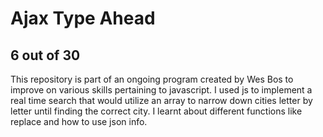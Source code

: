 # Ajax Type Ahead
## 6 out of 30
This repository is part of an ongoing program created by Wes Bos to improve on various skills pertaining to javascript. I used js to implement a real time search that would utilize an array to narrow down cities letter by letter until finding the correct city. I learnt about different functions like replace and how to use json info.
